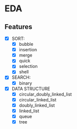 # EDA

## Features
- [X] SORT:
    - [X] bubble
    - [X] insertion
    - [x] merge
    - [X] quick
    - [x] selection
    - [X] shell
- [X] SEARCH:
    - [X] binary
- [X] DATA STRUCTURE
    - [X] circular_doubly_linked_list
    - [X] circular_linked_list
    - [X] doubly_linked_list
    - [X] linked_list
    - [X] queue
    - [X] tree
